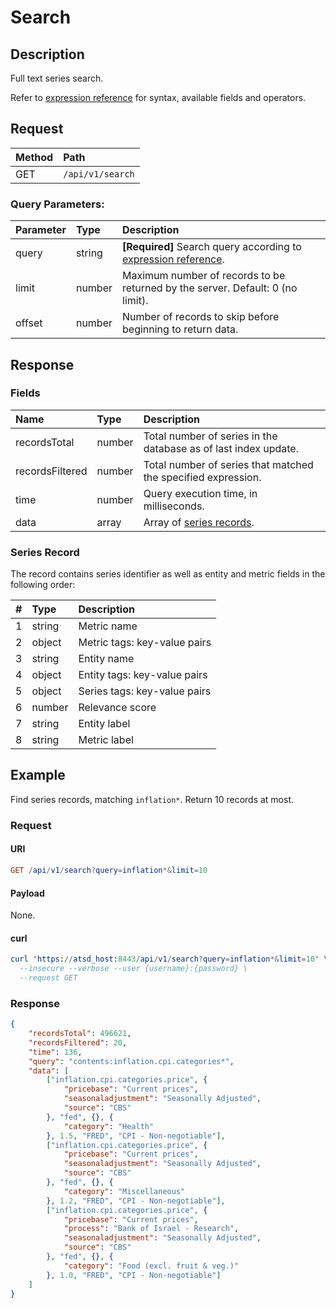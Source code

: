 # Search

## Description

Full text series search.

Refer to [expression reference](../../../search/README.md) for syntax, available fields and operators.

## Request

| **Method** | **Path**         |
| :--------- | :--------------- |
| GET        | `/api/v1/search` |

### Query Parameters:

| **Parameter** | **Type** | **Description**                                                                                   |
| :------------ | :------- | :------------- |
| query  | string   | **[Required]** Search query according to [expression reference](../../../search/README.md). |
| limit  | number   | Maximum number of records to be returned by the server. Default: 0 (no limit). |
| offset | number   | Number of records to skip before beginning to return data. |

## Response

### Fields

| **Name**        | **Type** | **Description**                              |
| :-------------- | :------- | :------------------------------------------- |
| recordsTotal    | number   | Total number of series in the database as of last index update.  |
| recordsFiltered | number   | Total number of series that matched the specified expression. |
| time            | number   | Query execution time, in milliseconds. |
| data            | array    | Array of [series records](#series-record). |

### Series Record

The record contains series identifier as well as entity and metric fields in the following order:

|   # | **Type** | **Description**                                        |
| --: | :------- | :----------------------------------------------------- |
|   1 | string   | Metric name                                            |
|   2 | object   | Metric tags: key-value pairs                           |
|   3 | string   | Entity name                                            |
|   4 | object   | Entity tags: key-value pairs                           |
|   5 | object   | Series tags: key-value pairs                           |
|   6 | number   | Relevance score                                        |
|   7 | string   | Entity label                                           |
|   8 | string   | Metric label                                           |

## Example

Find series records, matching `inflation*`. Return 10 records at most.

### Request

#### URI

```elm
GET /api/v1/search?query=inflation*&limit=10
```

#### Payload

None.

#### curl

```elm
curl 'https://atsd_host:8443/api/v1/search?query=inflation*&limit=10' \
  --insecure --verbose --user {username}:{password} \
  --request GET
```

### Response

```json
{
	"recordsTotal": 496621,
	"recordsFiltered": 20,
	"time": 136,
	"query": "contents:inflation.cpi.categories*",
	"data": [
		["inflation.cpi.categories.price", {
			"pricebase": "Current prices",
			"seasonaladjustment": "Seasonally Adjusted",
			"source": "CBS"
		}, "fed", {}, {
			"category": "Health"
		}, 1.5, "FRED", "CPI - Non-negotiable"],
		["inflation.cpi.categories.price", {
			"pricebase": "Current prices",
			"seasonaladjustment": "Seasonally Adjusted",
			"source": "CBS"
		}, "fed", {}, {
			"category": "Miscellaneous"
		}, 1.2, "FRED", "CPI - Non-negotiable"],
		["inflation.cpi.categories.price", {
			"pricebase": "Current prices",
			"process": "Bank of Israel - Research",
			"seasonaladjustment": "Seasonally Adjusted",
			"source": "CBS"
		}, "fed", {}, {
			"category": "Food (excl. fruit & veg.)"
		}, 1.0, "FRED", "CPI - Non-negotiable"]
	]
}
```
